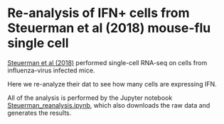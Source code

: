 # Re-analysis of IFN+ cells from Steuerman et al (2018) mouse-flu single cell
[Steuerman et al (2018)](https://doi.org/10.1016/j.cels.2018.05.008) performed single-cell RNA-seq on cells from influenza-virus infected mice.

Here we re-analyze their dat to see how many cells are expressing IFN.

All of the analysis is performed by the Jupyter notebook [Steuerman_reanalysis.ipynb](Steuerman_reanalysis.ipynb), which also downloads the raw data and generates the results.

